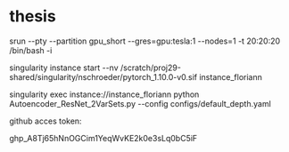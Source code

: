 # thesis
srun --pty --partition gpu_short --gres=gpu:tesla:1 --nodes=1 -t 20:20:20 /bin/bash -i

singularity instance start --nv /scratch/proj29-shared/singularity/nschroeder/pytorch_1.10.0-v0.sif instance_floriann

singularity exec instance://instance_floriann python Autoencoder_ResNet_2VarSets.py --config configs/default_depth.yaml 


github acces token:

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
